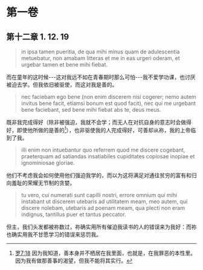 # 第一卷
## 第十二章 1. 12. 19

> in ipsa tamen pueritia, de qua mihi minus quam de adulescentia metuebatur, non amabam litteras et me in eas urgeri oderam, et urgebar tamen et bene mihi fiebat.

而在童年的这时候---这对我远不如在青春期时那么可怕---我不爱学功课，也讨厌被迫去学。但我依旧被驱使，而这对我是善的。

> nec faciebam ego bene (non enim discerem nisi cogerer; nemo autem invitus bene facit, etiamsi bonum est quod facit), nec qui me urgebant bene faciebant, sed bene mihi fiebat abs te, deus meus.

既非我完成得好（除非被强迫，我就不会学；而无人在对抗自身的意志时会做得好，即使他所做的是善的[^1]），也非驱使我的人完成得好，可善却从祢，我的上帝临到了我。

[^1]: [罗7:18](https://biblehub.com/romans/7-18.htm) 因为我知道，善本身并不栖居在我里面，也就是，在我罪恶的本性里。因为我有做那善事的渴望，但我不能将其实行。

> illi enim non intuebantur quo referrem quod me discere cogebant, praeterquam ad satiandas insatiabiles cupiditates copiosae inopiae et ignominiosae gloriae.

他们不考虑我会如何使用他们强迫我学的，而以为这将满足对通往贫穷的富有和归向羞耻的荣耀无节制的贪婪。

> tu vero, cui numerati sunt capilli nostri, errore omnium qui mihi instabant ut discerem utebaris ad utilitatem meam, meo autem, qui discere nolebam, utebaris ad poenam meam, qua plecti non eram indignus, tantillus puer et tantus peccator.

但主，我们头发都被祢数过，祢确实用所有催迫我读书的人的错误来为我好：而祢也确实用我不甘愿学习的错误来惩罚我。